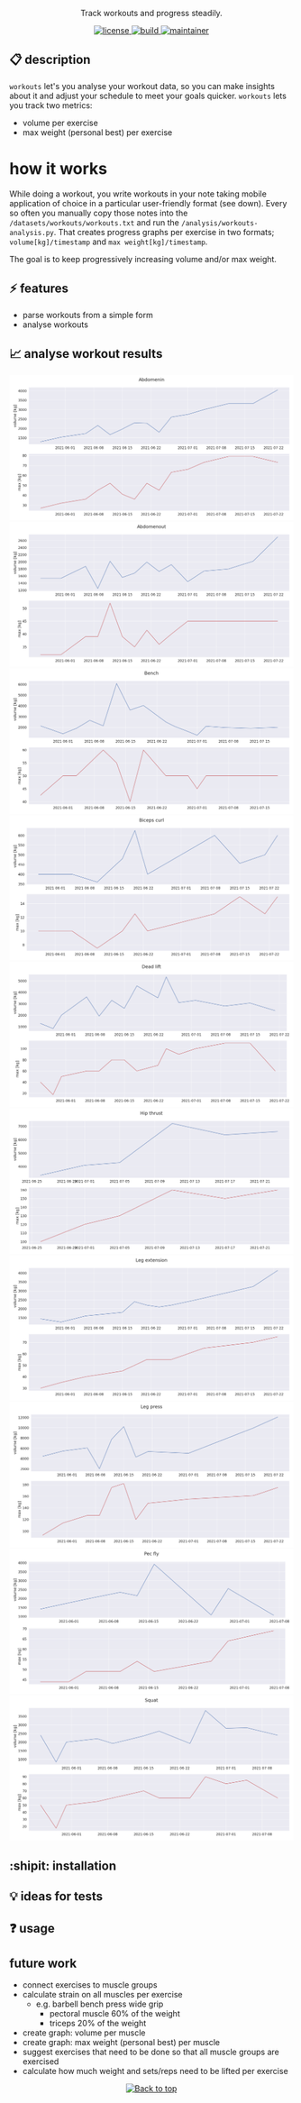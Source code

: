 <!-- <p align="center"> -->
<!--   <img src="" width="300"/> -->
<!-- </p> -->
<p align="center">Track workouts and progress steadily.</p>

<p align="center">
  <a href="https://github.com/mastermedo/workouts/LICENSE">
    <img src="https://img.shields.io/github/license/mastermedo/workouts" alt="license" title="license"/>
  </a>
  <a href="https://github.com/mastermedo/workouts">
    <img src="https://img.shields.io/github/languages/code-size/mastermedo/workouts" alt="build" title="build"/>
  </a>
  <a href="https://github.com/mastermedo/workouts/stargazers">
    <img src="https://img.shields.io/badge/maintainer-mastermedo-yellow" alt="maintainer" title="maintainer"/>
  </a>
</p>

<!-- <p align="center"> -->
<!--   <a href="https://github.com/mastermedo/workouts"> -->
<!--     <img src="https://raw.githubusercontent.com/MasterMedo/mastermedo.github.io/master/assets/img/workouts.svg" alt="demo" title="demo"/> -->
<!--   </a> -->
<!-- </p> -->

## :clipboard: description
`workouts` let's you analyse your workout data, so you can make insights about it and adjust your schedule to meet your goals quicker. `workouts` lets you track two metrics:

- volume per exercise
- max weight (personal best) per exercise

# how it works
While doing a workout, you write workouts in your note taking mobile application of choice in a particular user-friendly format (see down). Every so often you manually copy those notes into the `/datasets/workouts/workouts.txt` and run the `/analysis/workouts-analysis.py`. That creates progress graphs per exercise in two formats; `volume[kg]/timestamp` and `max weight[kg]/timestamp`.

The goal is to keep progressively increasing volume and/or max weight.

## :zap: features
- parse workouts from a simple form
- analyse workouts

## :chart_with_upwards_trend: analyse workout results
![](./img/abdomenin.png)
![](./img/abdomenout.png)
![](./img/bench.png)
![](./img/biceps_curl.png)
![](./img/dead_lift.png)
![](./img/hip_thrust.png)
![](./img/leg_extension.png)
![](./img/leg_press.png)
![](./img/pec_fly.png)
![](./img/squat.png)
## :shipit: installation
## :bulb: ideas for tests
## :question: usage
## future work
- connect exercises to muscle groups
- calculate strain on all muscles per exercise
    - e.g. barbell bench press wide grip
        - pectoral muscle 60% of the weight
        - triceps 20% of the weight
- create graph: volume per muscle
- create graph: max weight (personal best) per muscle
- suggest exercises that need to be done so that all muscle groups are exercised
- calculate how much weight and sets/reps need to be lifted per exercise
<p align="center">
  <a href="#">
    <img src="https://img.shields.io/badge/⬆️back_to_top_⬆️-white" alt="Back to top" title="Back to top"/>
  </a>
</p>
